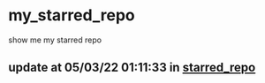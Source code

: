# my_starred_repo
show me my starred repo

update at 05/03/22 01:11:33 in [starred_repo](./index.html)
---

